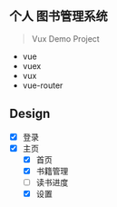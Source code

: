 ## 个人 图书管理系统
>Vux Demo Project

* vue
* vuex
* vux
* vue-router

## Design
- [x] 登录
- [x] 主页
	-[x] 首页
	-[x] 书籍管理
	-[ ] 读书进度
	-[x] 设置
